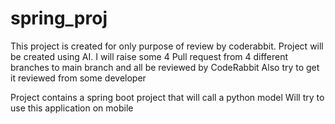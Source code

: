 # spring_proj

This project is created for only purpose of review by coderabbit.
Project will be created using AI.
I will raise some 4 Pull request from 4 different branches to main branch and all be reviewed by CodeRabbit 
Also try to get it reviewed from some developer

Project contains a spring boot project that will call a python model
Will try to use this application on mobile
